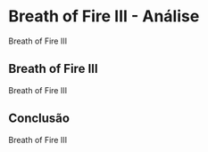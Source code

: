 ---
---

# Breath of Fire III - Análise

Breath of Fire III

## Breath of Fire III

Breath of Fire III

## Conclusão

Breath of Fire III
